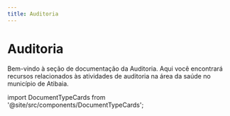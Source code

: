 ```yaml
---
title: Auditoria
---
```


# Auditoria

Bem-vindo à seção de documentação da Auditoria. Aqui você encontrará recursos relacionados às atividades de auditoria na área da saúde no município de Atibaia.

import DocumentTypeCards from '@site/src/components/DocumentTypeCards';

<DocumentTypeCards areaPath="/areas/auditoria" />
